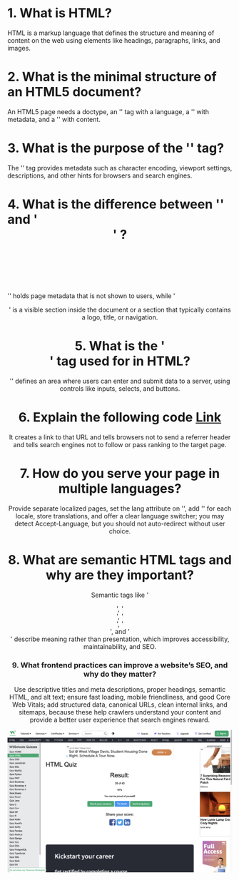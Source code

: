 # 1. What is HTML?

HTML is a markup language that defines the structure and meaning of content on the web using elements like headings, paragraphs, links, and images.

# 2. What is the minimal structure of an HTML5 document?

An HTML5 page needs a doctype, an '<html>' tag with a language, a '<head>' with metadata, and a '<body>' with content.

# 3. What is the purpose of the '<meta>' tag?

The '<meta>' tag provides metadata such as character encoding, viewport settings, descriptions, and other hints for browsers and search engines.

# 4. What is the difference between '<head>' and '<header>' ?

'<head>' holds page metadata that is not shown to users, while '<header>' is a visible section inside the document or a section that typically contains a logo, title, or navigation.

# 5. What is the '<form>' tag used for in HTML?

'<form>' defines an area where users can enter and submit data to a server, using controls like inputs, selects, and buttons.

# 6. Explain the following code <a href="http://example.com/sample_page/" rel="noreferrer nofollow">Link</a>

It creates a link to that URL and tells browsers not to send a referrer header and tells search engines not to follow or pass ranking to the target page.

# 7. How do you serve your page in multiple languages?

Provide separate localized pages, set the lang attribute on '<html>', add '<link rel="alternate" hreflang="…">' for each locale, store translations, and offer a clear language switcher; you may detect Accept-Language, but you should not auto-redirect without user choice.

# 8. What are semantic HTML tags and why are they important?

Semantic tags like '<header>', '<nav>', '<main>', '<article>', and '<footer>' describe meaning rather than presentation, which improves accessibility, maintainability, and SEO.

# 9. What frontend practices can improve a website’s SEO, and why do they matter?

Use descriptive titles and meta descriptions, proper headings, semantic HTML, and alt text; ensure fast loading, mobile friendliness, and good Core Web Vitals; add structured data, canonical URLs, clean internal links, and sitemaps, because these help crawlers understand your content and provide a better user experience that search engines reward.

![](HTML_quiz/20250824_173824_HTML_quiz.png)

